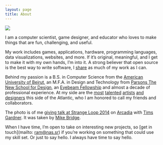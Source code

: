 ```yaml
---
layout: page
title: About
--- 
```


![]({{site.url}}/images/me.png)

I am a computer scientist, game designer, and educator who loves to make things that are fun, challenging, and useful.

My work includes games, applications, hardware, programming languages, data visualizations, websites, and more. If it’s original, meaningful, and I get to make it with my own hands, I’m into it. A strong believer that open source is the best way to write software, I [share](http://github.com/nasser) as much of my work as I can.

Behind my passion is a B.S. in Computer Science from the [American University of Beirut](http://www.aub.edu.lb/), an M.F.A. in Design and Technology from [Parsons The New School for Design](http://parsons.edu), an [Eyebeam Fellowship](http://eyebeam.org/people/ramsey-nasser) and almost a decade of professional experience. At my side are the [most](http://kahoabe.net/) [talented](http://timsgardner.com/) [artists](https://twitter.com/kurrrt) [and](http://berg.industries/) [designers](http://stfj.net) this side of the Atlantic, who I am honored to call my friends and collaborators.

The photo is of me [giving talk at Strange Loop 2014](https://www.youtube.com/watch?v=tJr_TD1BtF0) on [Arcadia](https://github.com/arcadia-unity/Arcadia/) with [Tims Gardner](http://timsgardner.com/). It was taken by [Mike Bridge](https://twitter.com/michaelbridge).

When I have time, I’m open to take on interesting new projects, so [get in touch](mailto: ram@nas.sr) if you’re working on something that could use my skill set. Or just to say hello. I always have time to say hello.
